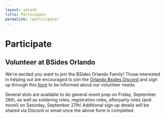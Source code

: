 ```yaml
---
layout: splash
title: Participate
permalink: /participate/
---
```


# Participate

## Volunteer at BSides Orlando
We're excited you want to join the BSides Orlando Family! Those interested in helping out are encouraged to join the <a href="https://discord.gg/rQQxBqr9FM" target="_blank" rel="noopener noreferrer">Orlando Bsides Discord</a> and  sign up through this  <a href="https://forms.gle/7awwaAxxAZHx2Qw4A" target="_blank" rel="noopener noreferrer">form</a> to be informed about our volunteer needs.

Several slots are available to do general event prep on Friday, September 26th, as well as soldering roles, registration roles, afterparty roles (and more!) on Saturday, September 27th! Additional sign up details will be shared via Discord or email once the above form is completed.  
